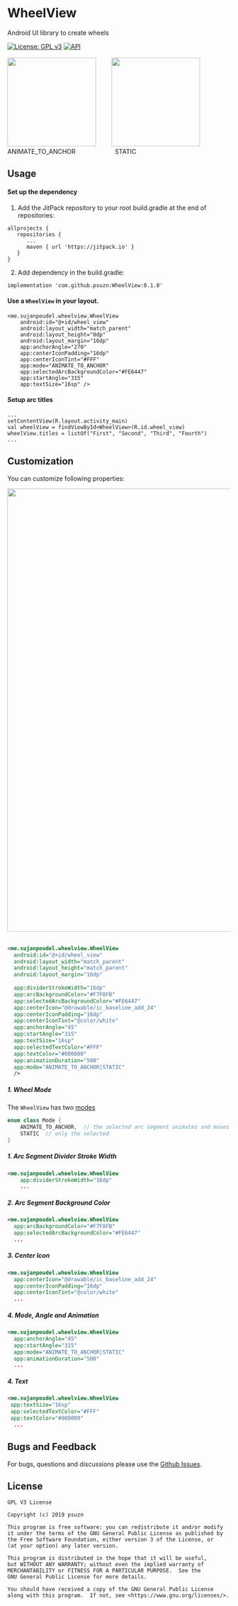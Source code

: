 
# WheelView  
Android UI library to create wheels
  
[![License: GPL v3](https://img.shields.io/badge/License-GPLv3-blue.svg)](https://www.gnu.org/licenses/gpl-3.0) [![API](https://img.shields.io/badge/API-19%2B-blue.svg?style=flat)](https://source.android.com/setup/start/build-numbers)  
  <br>
<img id="mode" src="https://drive.google.com/uc?export=view&id=11CQKcX7M9PBXxUKBkYdWBRzF3Fi1oZ2J" width="200" />&ensp;&ensp;&ensp;&ensp;&ensp;<img src="https://drive.google.com/uc?export=view&id=1L_65uTto-5kjRTL3zTqP4trumCrMvlWh" width="200" />  
ANIMATE_TO_ANCHOR   &ensp;&ensp;&ensp;&ensp;&ensp;&ensp;&ensp;&ensp;&ensp;&ensp; &ensp;  STATIC
## Usage  
#### Set up the dependency  
1. Add the JitPack repository to your root build.gradle at the end of repositories:  
```  
allprojects {  
   repositories {  
      ...  
      maven { url 'https://jitpack.io' }  
   }  
}  
```  
2. Add  dependency in the build.gradle:  
```  
implementation 'com.github.psuzn:WheelView:0.1.0'  
```  
  
#### Use a `WheelView`  in your layout.  
```  
<me.sujanpoudel.wheelview.WheelView
    android:id="@+id/wheel_view"
    android:layout_width="match_parent"
    android:layout_height="0dp"
    android:layout_margin="16dp"
    app:anchorAngle="270"
    app:centerIconPadding="16dp"
    app:centerIconTint="#FFF"
    app:mode="ANIMATE_TO_ANCHOR"
    app:selectedArcBackgroundColor="#FE6447"
    app:startAngle="315"
    app:textSize="16sp" />
```  
  
#### Setup arc titles
```  
...
setContentView(R.layout.activity_main)  
val wheelView = findViewById<WheelView>(R.id.wheel_view)  
wheelView.titles = listOf("First", "Second", "Third", "Fourth")
...
```  
## Customization
You can customize following properties:

<img src="https://drive.google.com/uc?export=view&id=1wxtKGuB-gYE7oRshBvlgbmtyR-gA82Wj" width="1000" />
<br />
<br />

```xml
<me.sujanpoudel.wheelview.WheelView  
  android:id="@+id/wheel_view"  
  android:layout_width="match_parent"  
  android:layout_height="match_parent"  
  android:layout_margin="16dp"  
  
  app:dividerStrokeWidth="16dp"  
  app:arcBackgroundColor="#F7F8FB"  
  app:selectedArcBackgroundColor="#FE6447"  
  app:centerIcon="@drawable/ic_baseline_add_24"  
  app:centerIconPadding="16dp"  
  app:centerIconTint="@color/white"  
  app:anchorAngle="45"  
  app:startAngle="315"  
  app:textSize="16sp"  
  app:selectedTextColor="#FFF"  
  app:textColor="#000000"  
  app:animationDuration="500"  
  app:mode="ANIMATE_TO_ANCHOR|STATIC"  
  />
```
##### 1.  Wheel Mode

The `WheelView` has  two [modes](#mode)
  ```kotlin
  enum class Mode {  
	  ANIMATE_TO_ANCHOR,  // the selected arc segment animates and moves to anchor angle like  
	  STATIC  // only the selected 
}
  
  ```
##### 1.  Arc Segment Divider Stroke Width 
```xml
<me.sujanpoudel.wheelview.WheelView
    app:dividerStrokeWidth="16dp" 
    ...
   ```
##### 2.  Arc Segment Background Color
```xml
<me.sujanpoudel.wheelview.WheelView
  app:arcBackgroundColor="#F7F8FB"  
  app:selectedArcBackgroundColor="#FE6447"  
  ...
   ```
##### 3. Center Icon  
```xml
<me.sujanpoudel.wheelview.WheelView
  app:centerIcon="@drawable/ic_baseline_add_24"  
  app:centerIconPadding="16dp"  
  app:centerIconTint="@color/white"  
  ...
   ```

##### 4. Mode, Angle and Animation 
```xml
<me.sujanpoudel.wheelview.WheelView
  app:anchorAngle="45"  
  app:startAngle="315"   
  app:mode="ANIMATE_TO_ANCHOR|STATIC" 
  app:animationDuration="500"   
  ...
   ```
##### 4. Text 
```xml
<me.sujanpoudel.wheelview.WheelView
 app:textSize="16sp"  
 app:selectedTextColor="#FFF"  
 app:textColor="#000000"    
  ...
   ```


## Bugs and Feedback  
For bugs, questions and discussions please use the [Github Issues](https://github.com/psuzn/WheelView/issues/new).  
  
## License  
```  
GPL V3 License  
  
Copyright (c) 2019 psuzn 
  
This program is free software: you can redistribute it and/or modify
it under the terms of the GNU General Public License as published by
the Free Software Foundation, either version 3 of the License, or
(at your option) any later version.

This program is distributed in the hope that it will be useful,
but WITHOUT ANY WARRANTY; without even the implied warranty of
MERCHANTABILITY or FITNESS FOR A PARTICULAR PURPOSE.  See the
GNU General Public License for more details.

You should have received a copy of the GNU General Public License
along with this program.  If not, see <https://www.gnu.org/licenses/>. 
```